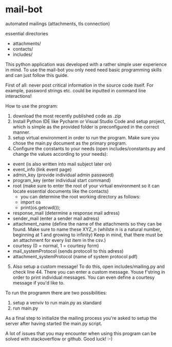 # mail-bot
 
automated mailings (attachments, tls connection)

essential directories
* attachments/
* contacts/
* includes/

This python application was developed with a rather simple user experience in mind. To use the mail-bot you only need need basic programming skills and can just follow this guide.

First of all: never post critical information in the source code itself. For example, password strings etc. could be inputted in command line interactions!

How to use the program:
1) download the most recently published code as .zip
2) Install Python IDE like Pycharm or Visual Studio Code and setup project, which is simple as the provided folder is preconfigured in the correct manner.
3) setup virtual environment in order to run the program. Make sure you chose the main.py document as the primary program.
4) Configure the constants to your needs (open includes/constants.py and change the values according to your needs):
  * event (is also written into mail subject later on)
  * event_info (link event page)
  * admin_key (provide individual admin password)
  * program_key (enter individual start command)
  * root (make sure to enter the root of your virtual environment so it can locate essential documents like the contacts) 
    - you can determine the root working directory as follows:
    - import os
    - print(os.getcwd());
  * response_mail (determine a response mail adress)
  * sender_mail (enter a sender mail adress)
  * attachment_name (define the name of the attachments so they can be found. Make sure to name these XYZ_n (whilste n is a natural number, beginning at 1 and growing to infinity) Keep in mind, that there must be an attachment for every list item in the csv.)
  * courtesy (0 = normal, 1 = courtesy form)
  * mail_systemProtocol (sends protocoll to this adress)
  * attachment_systemProtocol (name of system protocol pdf)
5) Also setup a custom message! To do this, open includes/mailing.py and check line 44. There you can enter a custom message. Youse f'string in order to print individual messages. You can even define a courtesy message if you'd like to.

To run the programm there are two possibilities:
1) setup a venviv to run main.py as standard
2) run main.py

As a final step to initialize the mailing process you're asked to setup the server after having started the main.py script.

A lot of issues that you may encounter when using this program can be solved with stackoverflow or github. Good luck! :-)
